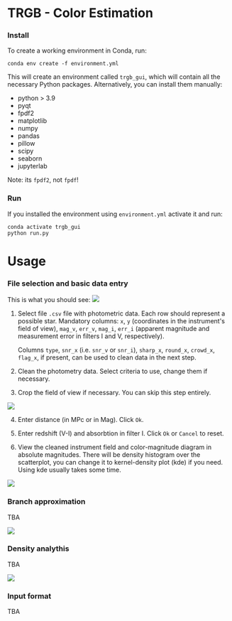 # TRGB - Color Estimation

### Install
To create a working environment in Conda, run:
```
conda env create -f environment.yml
```
This will create an environment called `trgb_gui`, which will contain all the necessary Python packages. Alternatively, you can install them manually: 
- python > 3.9
- pyqt
- fpdf2
- matplotlib
- numpy
- pandas
- pillow
- scipy
- seaborn
- jupyterlab

Note: its `fpdf2`, not `fpdf`!

### Run
If you installed the environment using `environment.yml` activate it and run: 
```
conda activate trgb_gui
python run.py
```

# Usage
### File selection and basic data entry
This is what you should see:
![](exhibition_materials/first_page.png)

1. Select file `.csv` file with photometric data. Each row should represent a possible star. Mandatory columns: `x`, `y` (coordinates in the instrument's field of view), `mag_v`, `err_v`, `mag_i`, `err_i` (apparent magnitude and measurement error in filters I and V, respectively). 

    Columns `type`, `snr_x` (i.e. `snr_v` or `snr_i`), `sharp_x`, `round_x`, `crowd_x`, `flag_x`, if present, can be used to clean data in the next step.

2. Clean the photometry data. Select criteria to use, change them if necessary.

3. Crop the field of view if necessary. You can skip this step entirely.

![](exhibition_materials/entering_dist.png)

4. Enter distance (in MPc or in Mag). Click `Ok`.

5. Enter redshift (V-I) and absorbtion in filter I. Click `Ok` or `Cancel` to reset.

6. View the cleaned instrument field and color-magnitude diagram in absolute magnitudes. There will be density histogram over the scatterplot, you can change it to kernel-density plot (kde) if you need. Using kde usually takes some time.

![](exhibition_materials/viewing_charts.png)

### Branch approximation
TBA

![](exhibition_materials/branch_analythis.png)

### Density analythis
TBA

![](exhibition_materials/density_analythis.png)

### Input format

TBA